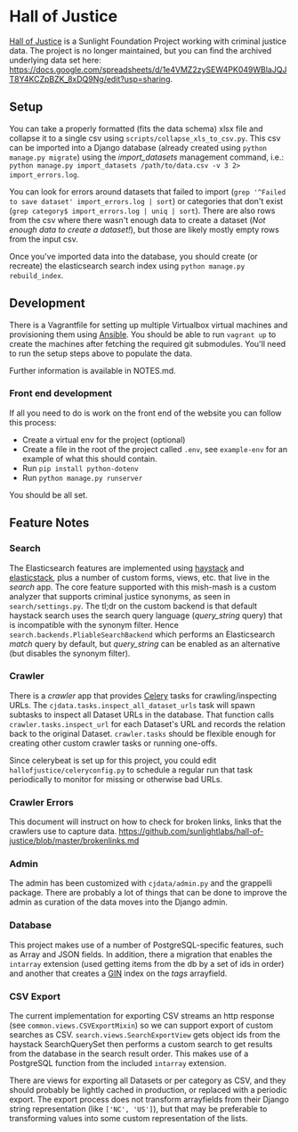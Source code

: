 # Hall of Justice
[Hall of Justice](http://hallofjustice.sunlightfoundation.com/) is a Sunlight Foundation Project working with criminal justice data. The project is no longer maintained, but you can find the archived underlying data set here: https://docs.google.com/spreadsheets/d/1e4VMZ2zySEW4PK049WBlaJQJT8Y4KCZpBZK_8xDQ9Ng/edit?usp=sharing.

## Setup

You can take a properly formatted (fits the data schema) xlsx file and collapse it to a single csv using `scripts/collapse_xls_to_csv.py`. This csv can be imported into a Django database (already created using `python manage.py migrate`) using the *import_datasets* management command, i.e.: `python manage.py import_datasets /path/to/data.csv -v 3 2> import_errors.log`.

You can look for errors around datasets that failed to import (`grep '^Failed to save dataset' import_errors.log | sort`) or categories that don't exist (`grep category$ import_errors.log | uniq | sort`). There are also  rows from the csv where there wasn't enough data to create a dataset (*Not enough data to create a dataset!*), but those are likely mostly empty rows from the input csv.

Once you've imported data into the database, you should create (or recreate) the elasticsearch search index using `python manage.py rebuild_index`.

## Development

There is a Vagrantfile for setting up multiple Virtualbox virtual machines and provisioning them using [Ansible](http://docs.ansible.com). You should be able to run `vagrant up` to create the machines after fetching the required git submodules. You'll need to run the setup steps above to populate the data.

Further information is available in NOTES.md.

### Front end development

If all you need to do is work on the front end of the website you can follow this process:

- Create a virtual env for the project (optional)
- Create a file in the root of the project called `.env`, see `example-env` for an example of what this should contain.
- Run `pip install python-dotenv`
- Run `python manage.py runserver`

You should be all set.

## Feature Notes

### Search

The Elasticsearch features are implemented using [haystack](http://django-haystack.readthedocs.org/en/v2.4.0/) and [elasticstack](https://github.com/bennylope/elasticstack), plus a number of custom forms, views, etc. that live in the *search* app. The core feature supported with this mish-mash is a custom analyzer that supports criminal justice synonyms, as seen in `search/settings.py`. The tl;dr on the custom backend is that default haystack search uses the search query language (*query_string* query) that is incompatible with the synonym filter. Hence `search.backends.PliableSearchBackend` which performs an Elasticsearch *match* query by default, but *query_string* can be enabled as an alternative (but disables the synonym filter).

### Crawler

There is a *crawler* app that provides [Celery](http://docs.celeryproject.org/en/latest/index.html) tasks for crawling/inspecting URLs. The `cjdata.tasks.inspect_all_dataset_urls` task will spawn subtasks to inspect all Dataset URLs in the database. That function calls `crawler.tasks.inspect_url` for each Dataset's URL and records the relation back to the original Dataset. `crawler.tasks` should be flexible enough for creating other custom crawler tasks or running one-offs.

Since celerybeat is set up for this project, you could edit `hallofjustice/celeryconfig.py` to schedule a regular run that task periodically to monitor for missing or otherwise bad URLs.

### Crawler Errors

This document will instruct on how to check for broken links, links that the crawlers use to capture data.
https://github.com/sunlightlabs/hall-of-justice/blob/master/brokenlinks.md

### Admin

The admin has been customized with `cjdata/admin.py` and the grappelli package. There are probably a lot of things that can be done to improve the admin as curation of the data moves into the Django admin.

### Database

This project makes use of a number of PostgreSQL-specific features, such as Array and JSON fields. In addition, there a migration that enables the `intarray` extension (used getting items from the db by a set of ids in order) and another that creates a [GIN](http://www.postgresql.org/docs/9.4/interactive/gin.html) index on the *tags* arrayfield.

### CSV Export

The current implementation for exporting CSV streams an http response (see `common.views.CSVExportMixin`) so we can support export of custom searches as CSV. `search.views.SearchExportView` gets object ids from the haystack SearchQuerySet then performs a custom search to get results from the database in the search result order. This makes use of a PostgreSQL function from the included `intarray` extension.

There are views for exporting all Datasets or per category as CSV, and they should probably be lightly cached in production, or replaced with a periodic export. The export process does not transform arrayfields from their Django string representation (like `['NC', 'US']`), but that may be preferable to transforming values into some custom representation of the lists.
